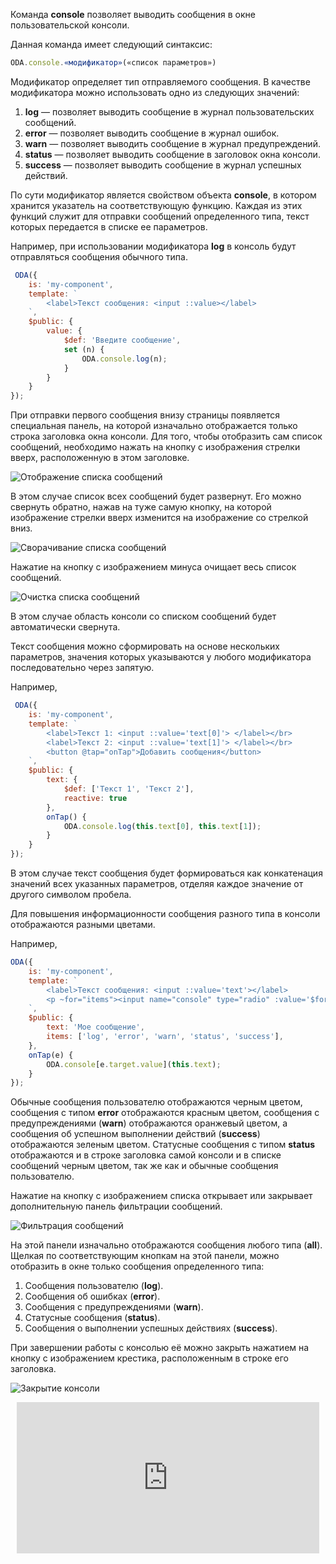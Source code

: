 Команда **console** позволяет выводить сообщения в окне пользовательской консоли.

Данная команда имеет следующий синтаксис:

```javascript
ODA.console.«модификатор»(«список параметров»)
```

Модификатор определяет тип отправляемого сообщения. В качестве модификатора можно использовать одно из следующих значений:

1. **log** — позволяет выводить сообщение в журнал пользовательских сообщений.
1. **error** — позволяет выводить сообщение в журнал ошибок.
1. **warn** — позволяет выводить сообщение в журнал предупреждений.
1. **status** — позволяет выводить сообщение в заголовок окна консоли.
1. **success** — позволяет выводить сообщение в журнал успешных действий.

По сути модификатор является свойством объекта **console**, в котором хранится указатель на соответствующую функцию. Каждая из этих функций служит для отправки сообщений определенного типа, текст которых передается в списке ее параметров.

Например, при использовании модификатора **log** в консоль будут отправляться сообщения обычного типа.

```javascript run_edit_[my-component.js]
 ODA({
    is: 'my-component',
    template: `
        <label>Текст сообщения: <input ::value></label>
    `,
    $public: {
        value: {
            $def: 'Введите сообщение',
            set (n) {
                ODA.console.log(n);
            }
        }
    }
});
```

При отправки первого сообщения внизу страницы появляется специальная панель, на которой изначально отображается только строка заголовка окна консоли. Для того, чтобы отобразить сам список сообщений, необходимо нажать на кнопку с изображения стрелки вверх, расположенную в этом заголовке.

![Отображение списка сообщений](learn/_help/ru/_images/ExpandConsole.png "Отобразить список сообщений")

В этом случае список всех сообщений будет развернут. Его можно свернуть обратно, нажав на туже самую кнопку, на которой изображение стрелки вверх изменится на изображение со стрелкой вниз.

![Сворачивание списка сообщений](learn/_help/ru/_images/CollapsConsole.png "Свернуть список сообщений")

Нажатие на кнопку с изображением минуса очищает весь список сообщений.

![Очистка списка сообщений](learn/_help/ru/_images/ClearConsole.png "Очистить список сообщений")

В этом случае область консоли со списком сообщений будет автоматически свернута.

Текст сообщения можно сформировать на основе нескольких параметров, значения которых указываются у любого модификатора последовательно через запятую.

Например,

```javascript run_edit_[my-component.js]
 ODA({
    is: 'my-component',
    template: `
        <label>Текст 1: <input ::value='text[0]'> </label></br>
        <label>Текст 2: <input ::value='text[1]'> </label></br>
        <button @tap="onTap">Добавить сообщения</button>
    `,
    $public: {
        text: {
            $def: ['Текст 1', 'Текст 2'],
            reactive: true
        },
        onTap() {
            ODA.console.log(this.text[0], this.text[1]);
        }
    }
});
```

В этом случае текст сообщения будет формироваться как конкатенация значений всех указанных параметров, отделяя каждое значение от другого символом пробела.

Для повышения информационности сообщения разного типа в консоли отображаются разными цветами.

Например,

```javascript run_edit_[my-component.js]
ODA({
    is: 'my-component',
    template: `
        <label>Текст сообщения: <input ::value='text'></label>
        <p ~for="items"><input name="console" type="radio" :value='$for.item' @tap="onTap">{{$for.item}}</p>
    `,
    $public: {
        text: 'Мое сообщение',
        items: ['log', 'error', 'warn', 'status', 'success'],
    },
    onTap(e) {
        ODA.console[e.target.value](this.text);
    }
});
```

Обычные сообщения пользователю отображаются черным цветом, сообщения с типом **error** отображаются красным цветом, сообщения с предупреждениями (**warn**) отображаются оранжевый цветом, а сообщения об успешном выполнении действий (**success**) отображаются зеленым цветом. Статусные сообщения с типом **status** отображаются и в строке заголовка самой консоли и в списке сообщений черным цветом, так же как и обычные сообщения пользователю.

Нажатие на кнопку с изображением списка открывает или закрывает дополнительную панель фильтрации сообщений.

![Фильтрация сообщений](learn/_help/ru/_images/FilterConsole.png "Отфильтровать сообщения")

На этой панели изначально отображаются сообщения любого типа (**all**). Щелкая по соответствующим кнопкам на этой панели, можно отобразить в окне только сообщения определенного типа:

1. Сообщения пользователю (**log**).
1. Сообщения об ошибках (**error**).
1. Сообщения с предупреждениями (**warn**).
1. Статусные сообщения (**status**).
1. Сообщения о выполнении успешных действиях (**success**).

При завершении работы с консолью её можно закрыть нажатием на кнопку с изображением крестика, расположенным в строке его заголовка.

![Закрытие консоли](learn/_help/ru/_images/CloseConsole.png "Закрыть консоль")

<div style="position:relative;padding-bottom:48%; margin:10px">
    <iframe src="https://www.youtube.com/embed/gaN6WnNQiOQ?start=0" frameborder="0" allow="accelerometer; autoplay; encrypted-media; gyroscope; picture-in-picture" allowfullscreen
    	style="position:absolute;width:100%;height:100%;"></iframe>
</div>
